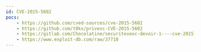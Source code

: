 ```yaml
---
id: CVE-2015-5602
pocs:
    - https://github.com/cved-sources/cve-2015-5602
    - https://github.com/t0kx/privesc-CVE-2015-5602
    - https://gitlab.com/Chocolatine/securiteseoc-devoir-1----cve-2015-5602
    - https://www.exploit-db.com/raw/37710
---
```

